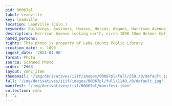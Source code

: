 ```yaml
---
pid: 00067pl
label: Leadville
key: leadville
location: Leadville (Colo.)
keywords: Buildings, Business, Houses, Horses, Wagons, Harrison Avenue
description: Harrison Avenue looking north, circa 1890 (Dow Helmer Collection)
named_persons: 
rights: This photo is property of Lake County Public Library.
creation_date: c. 1890
ingest_date: '2021-04-06'
format: Photo
source: Scanned Photo
order: '2663'
layout: cmhc_item
thumbnail: "/img/derivatives/iiif/images/00067pl/full/250,/0/default.jpg"
full: "/img/derivatives/iiif/images/00067pl/full/1140,/0/default.jpg"
manifest: "/img/derivatives/iiif/00067pl/manifest.json"
collection: cmhc
! '': 
---
```

